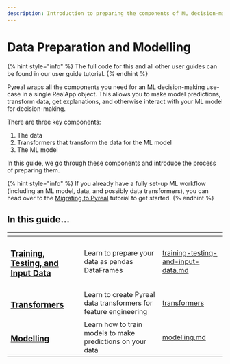 ```yaml
---
description: Introduction to preparing the components of ML decision-making
---
```


# Data Preparation and Modelling

{% hint style="info" %}
The full code for this and all other user guides can be found in our user guide tutorial.
{% endhint %}

Pyreal wraps all the components you need for an  ML decision-making use-case in a single RealApp object. This allows you to make model predictions, transform data, get explanations, and otherwise interact with your ML model for decision-making.&#x20;

There are three key components:

1. The data
2. Transformers that transform the data for the ML model
3. The ML model

In this guide, we go through these components and introduce the process of preparing them.&#x20;

{% hint style="info" %}
If you already have a fully set-up ML workflow (including an ML model, data, and possibly data transformers), you can head over to the [Migrating to Pyreal](https://github.com/sibyl-dev/pyreal/blob/dev/tutorials/migrating\_to\_pyreal.ipynb) tutorial to get started.
{% endhint %}

## In this guide...

<table data-view="cards"><thead><tr><th></th><th></th><th data-hidden data-card-target data-type="content-ref"></th></tr></thead><tbody><tr><td><h3><a href="./#training-and-input-data-1">Training, Testing, and Input Data</a></h3></td><td>Learn to prepare your data as pandas DataFrames</td><td><a href="training-testing-and-input-data.md">training-testing-and-input-data.md</a></td></tr><tr><td><h3><a href="./#transformers-1">Transformers</a></h3></td><td>Learn to create Pyreal data transformers for feature engineering </td><td><a href="transformers/">transformers</a></td></tr><tr><td><h3><a href="modelling.md">Modelling</a></h3></td><td>Learn how to train models to make predictions on your data</td><td><a href="modelling.md">modelling.md</a></td></tr></tbody></table>

